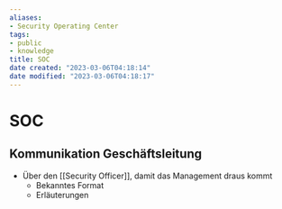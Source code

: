 ```yaml
---
aliases: 
- Security Operating Center
tags: 
- public
- knowledge
title: SOC
date created: "2023-03-06T04:18:14"
date modified: "2023-03-06T04:18:17"
---
```


# SOC

## Kommunikation Geschäftsleitung

- Über den [[Security Officer]], damit das Management draus kommt
	- Bekanntes Format
	- Erläuterungen
